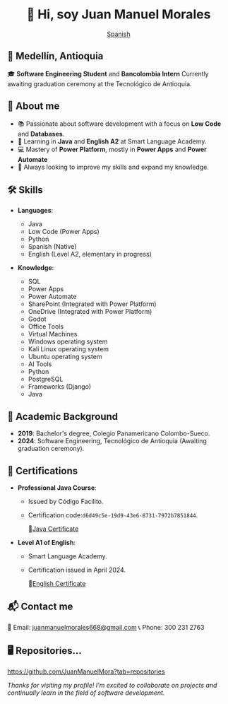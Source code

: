 <div align="center">

# 👋 Hi, soy Juan Manuel Morales

[Spanish](es/README.md)

</div>

## 📍 Medellín, Antioquia  
🎓 **Software Engineering Student** and **Bancolombia Intern**
Currently awaiting graduation ceremony at the Tecnológico de Antioquia.


## 🚀 About me
- 📚 Passionate about software development with a focus on **Low Code** and **Databases**.
- 🔑 Learning in **Java** and **English A2** at Smart Language Academy.
- 💻 Mastery of **Power Platform**, mostly in **Power Apps** and **Power Automate**
- 🌟 Always looking to improve my skills and expand my knowledge.


## 🛠️ Skills
- **Languages**:
    - Java
    - Low Code (Power Apps)
    - Python
    - Spanish (Native)
    - English (Level A2, elementary in progress)

- **Knowledge**:
    - SQL
    - Power Apps
    - Power Automate
    - SharePoint (Integrated with Power Platform)
    - OneDrive (Integrated with Power Platform)
    - Godot
    - Office Tools
    - Virtual Machines
    - Windows operating system
    - Kali Linux operating system
    - Ubuntu operating system
    - AI Tools
    - Python
    - PostgreSQL
    - Frameworks (Django)
    - Java


## 📜 Academic Background
- **2019**: Bachelor's degree, Colegio Panamericano Colombo-Sueco.
- **2024**: Software Engineering, Tecnológico de Antioquia (Awaiting graduation ceremony).


## 📝 Certifications
- **Professional Java Course**:
    - Issued by Código Facilito.
    - Certification code:`d6d49c5e-19d9-43e6-8731-7972b7851844`.

        📜[Java Certificate](es/Certificados/Certificado%20-%20Curso%20Profesional%20de%20JAVA.pdf)

- **Level A1 of English**:
    - Smart Language Academy.
    - Certification issued in April 2024.

        📜[English Certificate](es/Certificados/Smart%20A1.pdf)


## 📬 Contact me
📧 Email: juanmanuelmorales668@gmail.com
📞 Phone: 300 231 2763


## 🖥 Repositories...
https://github.com/JuanManuelMora?tab=repositories


*Thanks for visiting my profile! I'm excited to collaborate on projects and continually learn in the field of software development.*